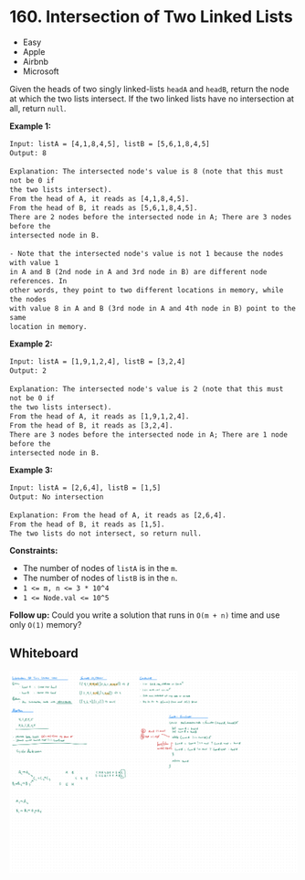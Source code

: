 # 160. Intersection of Two Linked Lists
- Easy
- Apple
- Airbnb
- Microsoft

Given the heads of two singly linked-lists `headA` and `headB`, return the node
at which the two lists intersect. If the two linked lists have no intersection
at all, return `null`.

**Example 1:**
```
Input: listA = [4,1,8,4,5], listB = [5,6,1,8,4,5]
Output: 8

Explanation: The intersected node's value is 8 (note that this must not be 0 if
the two lists intersect).
From the head of A, it reads as [4,1,8,4,5].
From the head of B, it reads as [5,6,1,8,4,5].
There are 2 nodes before the intersected node in A; There are 3 nodes before the
intersected node in B.

- Note that the intersected node's value is not 1 because the nodes with value 1
in A and B (2nd node in A and 3rd node in B) are different node references. In
other words, they point to two different locations in memory, while the nodes
with value 8 in A and B (3rd node in A and 4th node in B) point to the same
location in memory.
```

**Example 2:**
```
Input: listA = [1,9,1,2,4], listB = [3,2,4]
Output: 2

Explanation: The intersected node's value is 2 (note that this must not be 0 if
the two lists intersect).
From the head of A, it reads as [1,9,1,2,4].
From the head of B, it reads as [3,2,4].
There are 3 nodes before the intersected node in A; There are 1 node before the
intersected node in B.
```

**Example 3:**
```
Input: listA = [2,6,4], listB = [1,5]
Output: No intersection

Explanation: From the head of A, it reads as [2,6,4].
From the head of B, it reads as [1,5].
The two lists do not intersect, so return null.
```

**Constraints:**
- The number of nodes of `listA` is in the `m`.
- The number of nodes of `listB` is in the `n`.
- `1 <= m, n <= 3 * 10^4`
- `1 <= Node.val <= 10^5`

**Follow up:** Could you write a solution that runs in `O(m + n)` time and use
only `O(1)` memory?

## Whiteboard
![Whiteboard Image][whiteboard-image]

<!-- Refs -->
[whiteboard-image]: whiteboard.jpg
